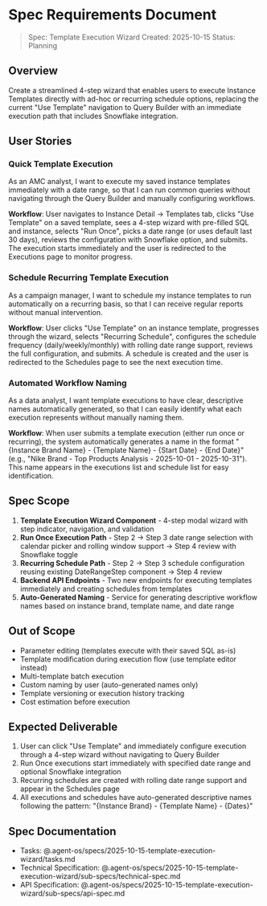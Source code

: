 # Spec Requirements Document

> Spec: Template Execution Wizard
> Created: 2025-10-15
> Status: Planning

## Overview

Create a streamlined 4-step wizard that enables users to execute Instance Templates directly with ad-hoc or recurring schedule options, replacing the current "Use Template" navigation to Query Builder with an immediate execution path that includes Snowflake integration.

## User Stories

### Quick Template Execution

As an AMC analyst, I want to execute my saved instance templates immediately with a date range, so that I can run common queries without navigating through the Query Builder and manually configuring workflows.

**Workflow**: User navigates to Instance Detail → Templates tab, clicks "Use Template" on a saved template, sees a 4-step wizard with pre-filled SQL and instance, selects "Run Once", picks a date range (or uses default last 30 days), reviews the configuration with Snowflake option, and submits. The execution starts immediately and the user is redirected to the Executions page to monitor progress.

### Schedule Recurring Template Execution

As a campaign manager, I want to schedule my instance templates to run automatically on a recurring basis, so that I can receive regular reports without manual intervention.

**Workflow**: User clicks "Use Template" on an instance template, progresses through the wizard, selects "Recurring Schedule", configures the schedule frequency (daily/weekly/monthly) with rolling date range support, reviews the full configuration, and submits. A schedule is created and the user is redirected to the Schedules page to see the next execution time.

### Automated Workflow Naming

As a data analyst, I want template executions to have clear, descriptive names automatically generated, so that I can easily identify what each execution represents without manually naming them.

**Workflow**: When user submits a template execution (either run once or recurring), the system automatically generates a name in the format "{Instance Brand Name} - {Template Name} - {Start Date} - {End Date}" (e.g., "Nike Brand - Top Products Analysis - 2025-10-01 - 2025-10-31"). This name appears in the executions list and schedule list for easy identification.

## Spec Scope

1. **Template Execution Wizard Component** - 4-step modal wizard with step indicator, navigation, and validation
2. **Run Once Execution Path** - Step 2 → Step 3 date range selection with calendar picker and rolling window support → Step 4 review with Snowflake toggle
3. **Recurring Schedule Path** - Step 2 → Step 3 schedule configuration reusing existing DateRangeStep component → Step 4 review
4. **Backend API Endpoints** - Two new endpoints for executing templates immediately and creating schedules from templates
5. **Auto-Generated Naming** - Service for generating descriptive workflow names based on instance brand, template name, and date range

## Out of Scope

- Parameter editing (templates execute with their saved SQL as-is)
- Template modification during execution flow (use template editor instead)
- Multi-template batch execution
- Custom naming by user (auto-generated names only)
- Template versioning or execution history tracking
- Cost estimation before execution

## Expected Deliverable

1. User can click "Use Template" and immediately configure execution through a 4-step wizard without navigating to Query Builder
2. Run Once executions start immediately with specified date range and optional Snowflake integration
3. Recurring schedules are created with rolling date range support and appear in the Schedules page
4. All executions and schedules have auto-generated descriptive names following the pattern: "{Instance Brand} - {Template Name} - {Dates}"

## Spec Documentation

- Tasks: @.agent-os/specs/2025-10-15-template-execution-wizard/tasks.md
- Technical Specification: @.agent-os/specs/2025-10-15-template-execution-wizard/sub-specs/technical-spec.md
- API Specification: @.agent-os/specs/2025-10-15-template-execution-wizard/sub-specs/api-spec.md
